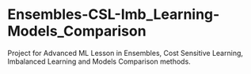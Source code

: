 # Ensembles-CSL-Imb_Learning-Models_Comparison
Project for Advanced ML Lesson in Ensembles, Cost Sensitive Learning, 
Imbalanced Learning and Models Comparison methods.
